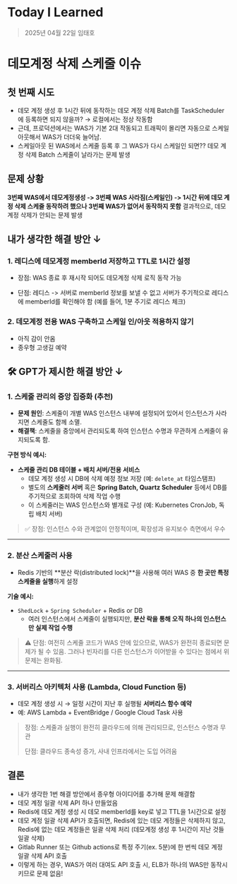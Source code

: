 # Today I Learned

> 2025년 04월 22일 임태호

# 데모계정 삭제 스케줄 이슈

## 첫 번째 시도

- 데모 계정 생성 후 1시간 뒤에 동작하는 데모 계정 삭제 Batch를 TaskScheduler에 등록하면 되지 않을까? → 로컬에서는 정상 작동함
- 근데, 프로덕션에서는 WAS가 기본 2대 작동되고 트래픽이 몰리면 자동으로 스케일아웃해서 WAS가 더더욱 늘어남.
- 스케일아웃 된 WAS에서 스케줄 등록 후 그 WAS가 다시 스케일인 되면?? 데모 계정 삭제 Batch 스케줄이 날라가는 문제 발생

## 문제 상황

**3번째 WAS에서 데모계정생성 -> 3번째 WAS 사라짐(스케일인) -> 1시간 뒤에 데모 계정 삭제 스케줄 동작하려 했으나 3번째 WAS가 없어서 동작하지 못함**
결과적으로, 데모계정 삭제가 안되는 문제 발생

## 내가 생각한 해결 방안 ↓

### 1. 레디스에 데모계정 memberId 저장하고 TTL로 1시간 설정

- 장점: WAS 종료 후 재시작 되어도 데모계정 삭제 로직 동작 가능

- 단점: 레디스 -> 서버로 memberId 정보를 보낼 수 없고 서버가 주기적으로 레디스에 memberId를 확인해야 함 (예를 들어, 1분 주기로 레디스 체크)

### 2. 데모계정 전용 WAS 구축하고 스케일 인/아웃 적용하지 않기

- 아직 감이 안옴
- 종우형 고생길 예약

## 🛠 GPT가 제시한 해결 방안 ↓

### 1. **스케줄 관리의 중앙 집중화 (추천)**

- **문제 원인**: 스케줄이 개별 WAS 인스턴스 내부에 설정되어 있어서 인스턴스가 사라지면 스케줄도 함께 소멸.
- **해결책**: 스케줄을 중앙에서 관리되도록 하여 인스턴스 수명과 무관하게 스케줄이 유지되도록 함.

**구현 방식 예시:**

- **스케줄 관리 DB 테이블 + 배치 서버/전용 서비스**
    - 데모 계정 생성 시 DB에 삭제 예정 정보 저장 (예: `delete_at` 타임스탬프)
    - 별도의 **스케줄러 서버** 혹은 **Spring Batch, Quartz Scheduler** 등에서 DB를 주기적으로 조회하여 삭제 작업 수행
    - 이 스케줄러는 WAS 인스턴스와 별개로 구성 (예: Kubernetes CronJob, 독립 배치 서버)

> ✅ 장점: 인스턴스 수와 관계없이 안정적이며, 확장성과 유지보수 측면에서 우수
> 

---

### 2. **분산 스케줄러 사용**

- Redis 기반의 **분산 락(distributed lock)**을 사용해 여러 WAS 중 **한 곳만 특정 스케줄을 실행**하게 설정

**기술 예시:**

- `ShedLock` + `Spring Scheduler` + Redis or DB
    - 여러 인스턴스에서 스케줄이 실행되지만, **분산 락을 통해 오직 하나의 인스턴스만 실제 작업 수행**

> ⚠️ 단점: 여전히 스케줄 코드가 WAS 안에 있으므로, WAS가 완전히 종료되면 문제가 될 수 있음. 그러나 빈자리를 다른 인스턴스가 이어받을 수 있다는 점에서 위 문제는 완화됨.
> 

---

### 3. **서버리스 아키텍처 사용 (Lambda, Cloud Function 등)**

- 데모 계정 생성 시 → 일정 시간이 지난 후 실행될 **서버리스 함수 예약**
- 예: AWS Lambda + EventBridge / Google Cloud Task 사용

> 장점: 스케줄과 실행이 완전히 클라우드에 의해 관리되므로, 인스턴스 수명과 무관
> 
> 
> 단점: 클라우드 종속성 증가, 사내 인프라에서는 도입 어려움
>

## 결론
- 내가 생각한 1번 해결 방안에서 종우형 아이디어를 추가해 문제 해결함
- 데모 계정 일괄 삭제 API 하나 만들었음
- Redis에 데모 계정 생성 시 데모 memberId를 key로 넣고 TTL을 1시간으로 설정
- 데모 계정 일괄 삭제 API가 호출되면, Redis에 있는 데모 계정들은 삭제하지 않고, Redis에 없는 데모 계정들은 일괄 삭제 처리 (데모계정 생성 후 1시간이 지난 것들 일괄 삭제)
- Gitlab Runner 또는 Github actions로 특정 주기(ex. 5분)에 한 번씩 데모 계정 일괄 삭제 API 호출
- 이렇게 하는 경우, WAS가 여러 대여도 API 호출 시, ELB가 하나의 WAS만 동작시키므로 문제 없음!
